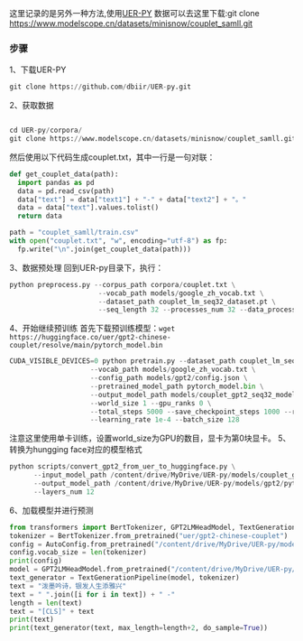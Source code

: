 这里记录的是另外一种方法,使用[UER-PY](https://github.com/dbiir/UER-py/wiki/%E9%A2%84%E8%AE%AD%E7%BB%83%E6%A8%A1%E5%9E%8B%E4%BD%BF%E7%94%A8%E7%A4%BA%E4%BE%8B)
数据可以去这里下载:git clone https://www.modelscope.cn/datasets/minisnow/couplet_samll.git
### 步骤
1、下载UER-PY
```python
git clone https://github.com/dbiir/UER-py.git
```
2、获取数据
```python

cd UER-py/corpora/
git clone https://www.modelscope.cn/datasets/minisnow/couplet_samll.git
```
然后使用以下代码生成couplet.txt，其中一行是一句对联：
```python
def get_couplet_data(path):
  import pandas as pd
  data = pd.read_csv(path)
  data["text"] = data["text1"] + "-" + data["text2"] + "。"
  data = data["text"].values.tolist()
  return data

path = "couplet_samll/train.csv"
with open("couplet.txt", "w", encoding="utf-8") as fp:
  fp.write("\n".join(get_couplet_data(path)))
```
3、数据预处理
回到UER-py目录下，执行：
```python
python preprocess.py --corpus_path corpora/couplet.txt \
                      --vocab_path models/google_zh_vocab.txt \
                      --dataset_path couplet_lm_seq32_dataset.pt \
                      --seq_length 32 --processes_num 32 --data_processor lm 

```
4、开始继续预训练
首先下载预训练模型：```wget https://huggingface.co/uer/gpt2-chinese-couplet/resolve/main/pytorch_model.bin```
```python
CUDA_VISIBLE_DEVICES=0 python pretrain.py --dataset_path couplet_lm_seq32_dataset.pt \
                    --vocab_path models/google_zh_vocab.txt \
                    --config_path models/gpt2/config.json \
                    --pretrained_model_path pytorch_model.bin \
                    --output_model_path models/couplet_gpt2_seq32_model.bin \
                    --world_size 1 --gpu_ranks 0 \
                    --total_steps 5000 --save_checkpoint_steps 1000 --report_steps 100 \
                    --learning_rate 1e-4 --batch_size 128
```
注意这里使用单卡训练，设置world_size为GPU的数目，显卡为第0块显卡。
5、转换为hungging face对应的模型格式
```python
python scripts/convert_gpt2_from_uer_to_huggingface.py \
      --input_model_path /content/drive/MyDrive/UER-py/models/couplet_gpt2_seq32_model.bin-5000 \
      --output_model_path /content/drive/MyDrive/UER-py/models/gpt2/pytorch_model.bin \
      --layers_num 12
```
6、加载模型并进行预测
```python
from transformers import BertTokenizer, GPT2LMHeadModel, TextGenerationPipeline, AutoConfig
tokenizer = BertTokenizer.from_pretrained("uer/gpt2-chinese-couplet")
config = AutoConfig.from_pretrained("/content/drive/MyDrive/UER-py/models/gpt2/config.json")
config.vocab_size = len(tokenizer)
print(config)
model = GPT2LMHeadModel.from_pretrained("/content/drive/MyDrive/UER-py/models/gpt2/", config=config)
text_generator = TextGenerationPipeline(model, tokenizer)   
text = "泼墨吟诗，银发人生添雅兴"
text = " ".join([i for i in text]) + " -"
length = len(text)
text = "[CLS]" + text
print(text)
print(text_generator(text, max_length=length+2, do_sample=True))
```
